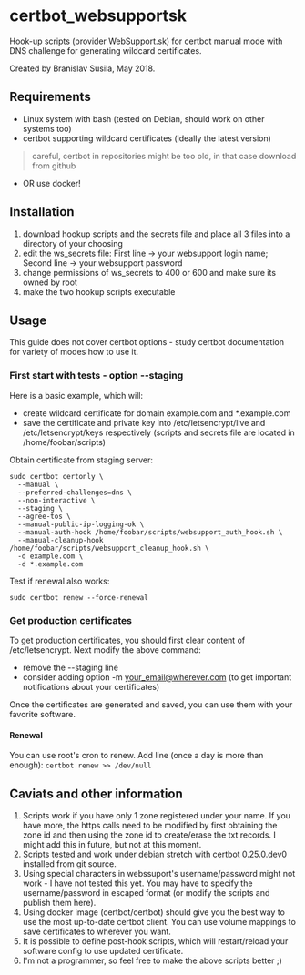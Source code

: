 # certbot_websupportsk
Hook-up scripts (provider WebSupport.sk) for certbot manual mode with DNS challenge for generating wildcard certificates.

Created by Branislav Susila, May 2018.

## Requirements
* Linux system with bash (tested on Debian, should work on other systems too)
* certbot supporting wildcard certificates (ideally the latest version)
> careful, certbot in repositories might be too old, in that case download from github
* OR use docker!

## Installation
1. download hookup scripts and the secrets file and place all 3 files into a directory of your choosing
2. edit the ws_secrets file: First line -> your websupport login name; Second line -> your websupport password
3. change permissions of ws_secrets to 400 or 600 and make sure its owned by root
4. make the two hookup scripts executable

## Usage
This guide does not cover certbot options - study certbot documentation for variety of modes how to use it.

### First start with tests - option --staging
Here is a basic example, which will:
* create wildcard certificate for domain example.com and \*.example.com
* save the certificate and private key into /etc/letsencrypt/live and /etc/letsencrypt/keys respectively
(scripts and secrets file are located in /home/foobar/scripts)

Obtain certificate from staging server:
```
sudo certbot certonly \
  --manual \
  --preferred-challenges=dns \
  --non-interactive \
  --staging \
  --agree-tos \
  --manual-public-ip-logging-ok \
  --manual-auth-hook /home/foobar/scripts/websupport_auth_hook.sh \
  --manual-cleanup-hook /home/foobar/scripts/websupport_cleanup_hook.sh \
  -d example.com \
  -d *.example.com
```
Test if renewal also works:
```
sudo certbot renew --force-renewal
```

### Get production certificates
To get production certificates, you should first clear content of /etc/letsencrypt.
Next modify the above command:
* remove the --staging line
* consider adding option -m your_email@wherever.com (to get important notifications about your certificates)

Once the certificates are generated and saved, you can use them with your favorite software.

#### Renewal
You can use root's cron to renew.
Add line (once a day is more than enough): `certbot renew >> /dev/null`

## Caviats and other information
1. Scripts work if you have only 1 zone registered under your name. If you have more, the https calls need to be modified by first obtaining the zone id and then using the zone id to create/erase the txt records. I might add this in future, but not at this moment.
2. Scripts tested and work under debian stretch with certbot 0.25.0.dev0 installed from git source.
3. Using special characters in webssuport's username/password might not work - I have not tested this yet. You may have to specify the username/password in escaped format (or modify the scripts and publish them here).
4. Using docker image (certbot/certbot) should give you the best way to use the most up-to-date certbot client. You can use volume mappings to save certificates to wherever you want.
5. It is possible to define post-hook scripts, which will restart/reload your software config to use updated certificate.
6. I'm not a programmer, so feel free to make the above scripts better ;)

